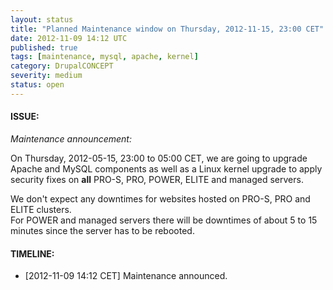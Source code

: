 ```yaml
---
layout: status
title: "Planned Maintenance window on Thursday, 2012-11-15, 23:00 CET"
date: 2012-11-09 14:12 UTC
published: true
tags: [maintenance, mysql, apache, kernel]
category: DrupalCONCEPT
severity: medium
status: open
---
```


#### ISSUE:

*Maintenance announcement:*

On Thursday, 2012-05-15, 23:00 to 05:00 CET, we are going to upgrade Apache and MySQL components as well as a Linux kernel upgrade to apply security fixes on **all** PRO-S, PRO, POWER, ELITE and managed servers. 

We don't expect any downtimes for websites hosted on PRO-S, PRO and ELITE clusters.  
For POWER and managed servers there will be downtimes of about 5 to 15 minutes since the server has to be rebooted.


#### TIMELINE:

* [2012-11-09 14:12 CET] Maintenance announced. 
